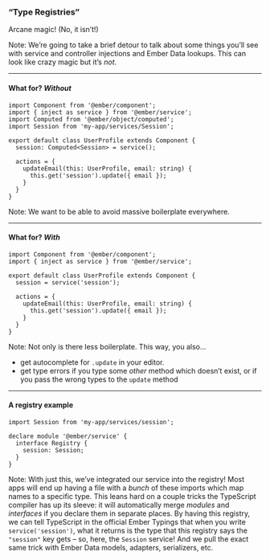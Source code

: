 ### “Type Registries”

Arcane magic! (No, it isn’t!)

Note: We’re going to take a brief detour to talk about some things you’ll see with service and controller injections and Ember Data lookups. This can look like crazy magic but it’s *not*.

---- 

#### What for? *Without*

	import Component from '@ember/component';
	import { inject as service } from '@ember/service';
	import Computed from '@ember/object/computed';
	import Session from 'my-app/services/Session';
	
	export default class UserProfile extends Component {
	  session: Computed<Session> = service();
	
	  actions = {
	    updateEmail(this: UserProfile, email: string) {
	      this.get('session').update({ email });
	    }
	  }
	}

Note: We want to be able to avoid massive boilerplate everywhere.

---- 

#### What for? *With*

	import Component from '@ember/component';
	import { inject as service } from '@ember/service';
	
	export default class UserProfile extends Component {
	  session = service('session');
	
	  actions = {
	    updateEmail(this: UserProfile, email: string) {
	      this.get('session').update({ email });
	    }
	  }
	}

Note: Not only is there less boilerplate. This way, you also…

- get autocomplete for `.update` in your editor.
- get type errors if you type some *other* method which doesn’t exist,  or if you pass the wrong types to the `update` method

---- 

#### A registry example

	import Session from 'my-app/services/session';
	
	declare module '@ember/service' {
	  interface Registry {
	    session: Session;
	  }
	}

Note: With just this, we’ve integrated our service into the registry! Most apps will end up having a file with a *bunch* of these imports which map names to a specific type. This leans hard on a couple tricks the TypeScript compiler has up its sleeve: it will automatically merge *modules* and *interfaces* if you declare them in separate places. By having this registry, we can tell TypeScript in the official Ember Typings that when you write `service('session')`, what it returns is the type that this registry says the `"session"` key gets – so, here, the `Session` service! And we pull the exact same trick with Ember Data models, adapters, serializers, etc.